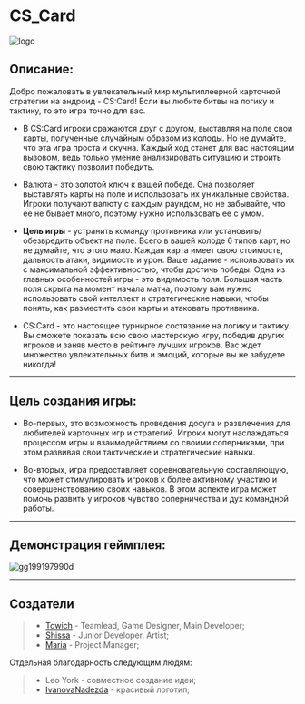 # CS_Card

![logo](https://user-images.githubusercontent.com/100920758/229600348-32bd917c-3879-4042-9244-22b20e682c23.png)

## Описание:

Добро пожаловать в увлекательный мир мультиплеерной карточной стратегии на андроид - CS:Card! Если вы любите битвы на логику и тактику, то это игра точно для вас.

+ В CS:Card игроки сражаются друг с другом, выставляя на поле свои карты, полученные случайным образом из колоды. Но не думайте, что эта игра проста и скучна. Каждый ход станет для вас настоящим вызовом, ведь только умение анализировать ситуацию и строить свою тактику позволит победить.

+ Валюта - это золотой ключ к вашей победе. Она позволяет выставлять карты на поле и использовать их уникальные свойства. Игроки получают валюту с каждым раундом, но не забывайте, что ее не бывает много, поэтому нужно использовать ее с умом.

+ **Цель игры** - устранить команду противника или установить/обезвредить объект на поле. Всего в вашей колоде 6 типов карт, но не думайте, что этого мало. Каждая карта имеет свою стоимость, дальность атаки, видимость и урон. Ваше задание - использовать их с максимальной эффективностью, чтобы достичь победы.
Одна из главных особенностей игры - это видимость поля. Большая часть поля скрыта на момент начала матча, поэтому вам нужно использовать свой интеллект и стратегические навыки, чтобы понять, как разместить свои карты и атаковать противника.

+ CS:Card - это настоящее турнирное состязание на логику и тактику. Вы сможете показать всю свою мастерскую игру, победив других игроков и заняв место в рейтинге лучших игроков. Вас ждет множество увлекательных битв и эмоций, которые вы не забудете никогда!

----

## Цель создания игры:

+ Во-первых, это возможность проведения досуга и развлечения для любителей карточных игр и стратегий. Игроки могут наслаждаться процессом игры и взаимодействием со своими соперниками, при этом развивая свои тактические и стратегические навыки.

+ Во-вторых, игра предоставляет соревновательную составляющую, что может стимулировать игроков к более активному участию и совершенствованию своих навыков. В этом аспекте игра может помочь развить у игроков чувство соперничества и дух командной работы.

---

## Демонстрация геймплея:
![gg199197990d](https://user-images.githubusercontent.com/100920758/229597271-f8e90084-1c30-4309-8527-91ab27a5102d.gif)


--- 

## Создатели

> - [Towich](https://github.com/Towich) - Teamlead, Game Designer, Main Developer;
> - [Shissa](https://github.com/Shissa27) - Junior Developer, Artist;
> - [Maria](https://github.com/Masha5rubivasha) - Project Manager;

Отдельная благодарность следующим людям:
> - Leo York - совместное создание идеи;
> - [IvanovaNadezda](https://github.com/IvanovaNadezda) - красивый логотип;
